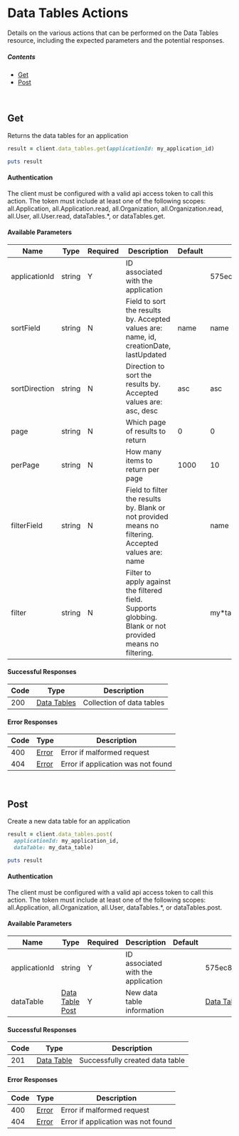 # Data Tables Actions

Details on the various actions that can be performed on the
Data Tables resource, including the expected
parameters and the potential responses.

##### Contents

*   [Get](#get)
*   [Post](#post)

<br/>

## Get

Returns the data tables for an application

```ruby
result = client.data_tables.get(applicationId: my_application_id)

puts result
```

#### Authentication
The client must be configured with a valid api access token to call this
action. The token must include at least one of the following scopes:
all.Application, all.Application.read, all.Organization, all.Organization.read, all.User, all.User.read, dataTables.*, or dataTables.get.

#### Available Parameters

| Name | Type | Required | Description | Default | Example |
| ---- | ---- | -------- | ----------- | ------- | ------- |
| applicationId | string | Y | ID associated with the application |  | 575ec8687ae143cd83dc4a97 |
| sortField | string | N | Field to sort the results by. Accepted values are: name, id, creationDate, lastUpdated | name | name |
| sortDirection | string | N | Direction to sort the results by. Accepted values are: asc, desc | asc | asc |
| page | string | N | Which page of results to return | 0 | 0 |
| perPage | string | N | How many items to return per page | 1000 | 10 |
| filterField | string | N | Field to filter the results by. Blank or not provided means no filtering. Accepted values are: name |  | name |
| filter | string | N | Filter to apply against the filtered field. Supports globbing. Blank or not provided means no filtering. |  | my*table |

#### Successful Responses

| Code | Type | Description |
| ---- | ---- | ----------- |
| 200 | [Data Tables](_schemas.md#data-tables) | Collection of data tables |

#### Error Responses

| Code | Type | Description |
| ---- | ---- | ----------- |
| 400 | [Error](_schemas.md#error) | Error if malformed request |
| 404 | [Error](_schemas.md#error) | Error if application was not found |

<br/>

## Post

Create a new data table for an application

```ruby
result = client.data_tables.post(
  applicationId: my_application_id,
  dataTable: my_data_table)

puts result
```

#### Authentication
The client must be configured with a valid api access token to call this
action. The token must include at least one of the following scopes:
all.Application, all.Organization, all.User, dataTables.*, or dataTables.post.

#### Available Parameters

| Name | Type | Required | Description | Default | Example |
| ---- | ---- | -------- | ----------- | ------- | ------- |
| applicationId | string | Y | ID associated with the application |  | 575ec8687ae143cd83dc4a97 |
| dataTable | [Data Table Post](_schemas.md#data-table-post) | Y | New data table information |  | [Data Table Post Example](_schemas.md#data-table-post-example) |

#### Successful Responses

| Code | Type | Description |
| ---- | ---- | ----------- |
| 201 | [Data Table](_schemas.md#data-table) | Successfully created data table |

#### Error Responses

| Code | Type | Description |
| ---- | ---- | ----------- |
| 400 | [Error](_schemas.md#error) | Error if malformed request |
| 404 | [Error](_schemas.md#error) | Error if application was not found |
